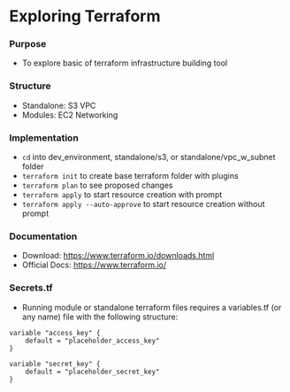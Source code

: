# Exploring Terraform

### Purpose
- To explore basic of terraform infrastructure building tool

### Structure
- Standalone:
    S3
    VPC
- Modules:
    EC2
    Networking

### Implementation
- `cd` into dev_environment, standalone/s3, or standalone/vpc_w_subnet folder
- `terraform init` to create base terraform folder with plugins
- `terraform plan` to see proposed changes
- `terraform apply` to start resource creation with prompt
- `terraform apply --auto-approve` to start resource creation without prompt

### Documentation
- Download: https://www.terraform.io/downloads.html
- Official Docs: https://www.terraform.io/

### Secrets.tf
-  Running module or standalone terraform files requires a variables.tf (or any name) file with the following structure:
```
variable "access_key" {
    default = "placeholder_access_key"
}

variable "secret_key" {
    default = "placeholder_secret_key"
}
```